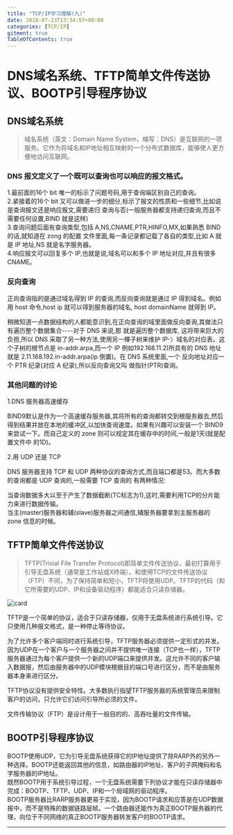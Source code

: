 ```yaml
---
title: "TCP/IP学习理解(九)"
date: 2018-07-23T13:34:57+08:00
categories: [TCP/IP]
gitment: true
TableOfContents: true
---
```


# DNS域名系统、TFTP简单文件传送协议、BOOTP引导程序协议

## DNS域名系统

> 域名系统（英文：Domain Name System，缩写：DNS）是互联网的一项服务。它作为将域名和IP地址相互映射的一个分布式数据库，能够使人更方便地访问互联网。

### DNS 报文定义了一个既可以查询也可以响应的报文格式。

1.最前面的16个 bit 唯一的标示了问题号码,用于查询端区别自己的查询。<br />
2.紧接着的16个 bit 又可以做进一步的细分,标示了报文的性质和一些细节,比如说是查询报文还是响应报文,需要递归 查询与否(一般服务器都支持递归查询,而且不需要任何设置,BIND 就是这样)<br />
3.查询问题后面有查询类型,包括 A,NS,CNAME,PTR,HINFO,MX,如果熟悉 BIND 的话,就知道在 zong 的配置 文件里面,每一条记录都记载了各自的类型,比如 A 就是 IP 地址,NS 就是名字服务器。<br />
4.响应报文可以回复多个 IP,也就是说,域名可以和多个 IP 地址对应,并且有很多 CNAME。<br />

### 反向查询

正向查询指的是通过域名得到 IP 的查询,而反向查询就是通过 IP 得到域名。例如用 host 命令,host ip 就可以得到服务器的域名, host domainName 就得到 IP。<br />

稍微知道一点数据结构的人都能意识到,在正向查询的域里面做反向查询,其做法只有遍历整个数据集合----对于 DNS 来说,那 就是遍历整个数据库, 这将带来巨大的负担,所以 DNS 采取了另一种方法,使用另一棵子树来维护 IP-〉域名的对应表。这个子树的根节点是 in-addr.arpa,而一个 IP 例如192.168.11.2)所具有的 DNS 地址就是 2.11.168.192.in-addr.arpa(ip 倒置)。在 DNS 系统里面,一个 反向地址对应一个 PTR 纪录(对应 A 纪录),所以反向查询又叫 做指针(PTR)查询。

### 其他问题的讨论

1.DNS 服务器高速缓存<br />

BIND9默认是作为一个高速缓存服务器,其将所有的查询都转交到根服务器去,然后得到结果并放在本地的缓冲区,以加快查询速度。如果有兴趣可以安装一个 BIND9来尝试一下。而自己定义的 zone 则可以规定其在缓存中的时间,一般是1天(就是配置文件中 的1D)。<br />

2.用 UDP 还是 TCP<br />

DNS 服务器支持 TCP 和 UDP 两种协议的查询方式,而且端口都是53。而大多数的查询都是 UDP 查询的,一般需要 TCP 查询的 有两种情况:<br />

当查询数据多大以至于产生了数据截断(TC标志为1),这时,需要利用TCP的分片能力来进行数据传输。<br />
当主(master)服务器和辅(slave)服务器之间通信,辅服务器要拿到主服务器的 zone 信息的时候。<br />
## TFTP简单文件传送协议

>TFTP(Trivial File Transfer Protocol)即简单文件传送协议，最初打算用于引导无盘系统（通常是工作站或X终端）。和使用TCP的文件传送协议（FTP）不同，为了保持简单和短小，TFTP将使用UDP。TFTP的代码（和它所需要的UDP、IP和设备驱动程序）都能适合只读存储器。

![card](http://docs.52im.net/extend/docs/book/tcpip/vol1/15/images2/52im_net_1.png)

TFTP是一个简单的协议，适合于只读存储器，仅用于无盘系统进行系统引导。它只使用几种报文格式，是一种停止等待协议。<br />

为了允许多个客户端同时进行系统引导，TFTP服务器必须提供一定形式的并发。因为UDP在一个客户与一个服务器之间并不提供唯一连接（TCP也一样），TFTP服务器通过为每个客户提供一个新的UDP端口来提供并发。这允许不同的客户输入数据报，然后由服务器中的UDP模块根据目的端口号进行区分，而不是由服务器本身来进行区分。<br />

TFTP协议没有提供安全特性。大多数执行指望TFTP服务器的系统管理员来限制客户的访问，只允许它们访问引导所必须的文件。<br />

文件传输协议（FTP）是设计用于一般目的的、高吞吐量的文件传输。<br />

## BOOTP引导程序协议

BOOTP使用UDP，它为引导无盘系统获得它的IP地址提供了除RARP外的另外一种选择。BOOTP还能返回其他的信息，如路由器的IP地址、客户的子网掩码和名字服务器的IP地址。<br />
既然BOOTP用于系统引导过程，一个无盘系统需要下列协议才能在只读存储器中完成：BOOTP、TFTP、UDP、IP和一个局域网的驱动程序。<br />
BOOTP服务器比RARP服务器更易于实现，因为BOOTP请求和应答是在UDP数据报中，而不是特殊的数据链路层帧。一个路由器还能作为真正BOOTP服务器的代理，向位于不同网络的真正BOOTP服务器转发客户的BOOTP请求。<br />
<hr />